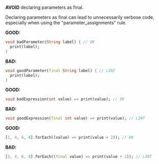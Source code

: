 **AVOID** declaring parameters as final.

Declaring parameters as final can lead to unnecessarily verbose code, especially
when using the "parameter_assignments" rule.

**GOOD:**
```dart
void badParameter(String label) { // OK
  print(label);
}
```

**BAD:**
```dart
void goodParameter(final String label) { // LINT
  print(label);
}
```

**GOOD:**
```dart
void badExpression(int value) => print(value); // OK
```

**BAD:**
```dart
void goodExpression(final int value) => print(value); // LINT
```

**GOOD:**
```dart
[1, 4, 6, 8].forEach((value) => print(value + 2)); // OK
```

**BAD:**
```dart
[1, 4, 6, 8].forEach((final value) => print(value + 2)); // LINT
```

